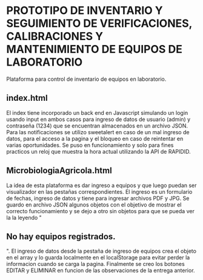 <h1> PROTOTIPO DE INVENTARIO Y SEGUIMIENTO DE VERIFICACIONES, CALIBRACIONES Y MANTENIMIENTO DE EQUIPOS DE LABORATORIO </h1>
Plataforma para control de inventario de equipos en laboratorio.

<h2>index.html</h2>
El index tiene incorporado un back end en Javascript simulando un login usando input en ambos casos para ingreso de datos de usuario (admin) y contraseña (1234) que se encuentran almacenados en un archivo JSON.
Para las notificaciones se utilizo sweetalert en caso de un mal ingreso de datos, para el acceso a la pagina y el bloqueo en caso de reintentar en varias oportunidades. 
Se puso en funcionamiento y solo para fines practicos un reloj que muestra la hora actual utilizando la API de RAPIDID.

<h2>MicrobiologiaAgricola.html</h2>
La idea de esta plataforma es dar ingreso a equipos y que luego puedan ser visualizador en las pestañas correspondientes. El ingreso es un formulario de fechas, ingreso de datos y tiene para ingresar archivos PDF y JPG. Se guardo en archivo JSON algunos objetos con el objetivo de mostrar el correcto funcionamiento y se dejo a otro sin objetos para que se pueda ver la la leyendo "<h2>No hay equipos registrados.</h2>". 
El ingreso de datos desde la pestaña de ingreso de equipos crea el objeto en el array y lo guarda localmente en el localStorage para evitar perder la informacion cuando se carga la pagina.
Finalmente se creo los botones EDITAR y ELIMINAR en funcion de las observaciones de la entrega anterior.
